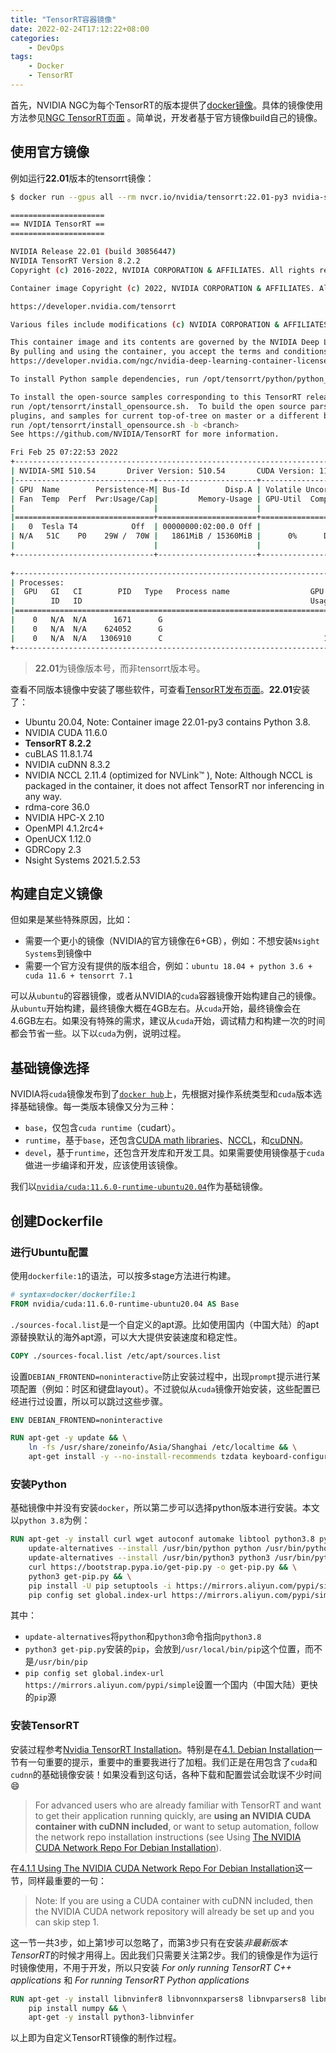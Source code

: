 ```yaml
---
title: "TensorRT容器镜像"
date: 2022-02-24T17:12:22+08:00
categories: 
    - DevOps
tags:
    - Docker
    - TensorRT
---
```


首先，NVIDIA NGC为每个TensorRT的版本提供了[docker镜像](https://docs.nvidia.com/deeplearning/tensorrt/container-release-notes/rel_22-01.html)。具体的镜像使用方法参见[NGC TensorRT页面](https://catalog.ngc.nvidia.com/orgs/nvidia/containers/tensorrt) 。简单说，开发者基于官方镜像build自己的镜像。

<!--more--> 

## 使用官方镜像

例如运行**22.01**版本的tensorrt镜像：

```bash
$ docker run --gpus all --rm nvcr.io/nvidia/tensorrt:22.01-py3 nvidia-smi

=====================
== NVIDIA TensorRT ==
=====================

NVIDIA Release 22.01 (build 30856447)
NVIDIA TensorRT Version 8.2.2
Copyright (c) 2016-2022, NVIDIA CORPORATION & AFFILIATES. All rights reserved.

Container image Copyright (c) 2022, NVIDIA CORPORATION & AFFILIATES. All rights reserved.

https://developer.nvidia.com/tensorrt

Various files include modifications (c) NVIDIA CORPORATION & AFFILIATES.  All rights reserved.

This container image and its contents are governed by the NVIDIA Deep Learning Container License.
By pulling and using the container, you accept the terms and conditions of this license:
https://developer.nvidia.com/ngc/nvidia-deep-learning-container-license

To install Python sample dependencies, run /opt/tensorrt/python/python_setup.sh

To install the open-source samples corresponding to this TensorRT release version
run /opt/tensorrt/install_opensource.sh.  To build the open source parsers,
plugins, and samples for current top-of-tree on master or a different branch,
run /opt/tensorrt/install_opensource.sh -b <branch>
See https://github.com/NVIDIA/TensorRT for more information.

Fri Feb 25 07:22:53 2022       
+-----------------------------------------------------------------------------+
| NVIDIA-SMI 510.54       Driver Version: 510.54       CUDA Version: 11.6     |
|-------------------------------+----------------------+----------------------+
| GPU  Name        Persistence-M| Bus-Id        Disp.A | Volatile Uncorr. ECC |
| Fan  Temp  Perf  Pwr:Usage/Cap|         Memory-Usage | GPU-Util  Compute M. |
|                               |                      |               MIG M. |
|===============================+======================+======================|
|   0  Tesla T4            Off  | 00000000:02:00.0 Off |                    0 |
| N/A   51C    P0    29W /  70W |   1861MiB / 15360MiB |      0%      Default |
|                               |                      |                  N/A |
+-------------------------------+----------------------+----------------------+
                                                                               
+-----------------------------------------------------------------------------+
| Processes:                                                                  |
|  GPU   GI   CI        PID   Type   Process name                  GPU Memory |
|        ID   ID                                                   Usage      |
|=============================================================================|
|    0   N/A  N/A      1671      G                                      14MiB |
|    0   N/A  N/A    624052      G                                      14MiB |
|    0   N/A  N/A   1306910      C                                    1829MiB |
+-----------------------------------------------------------------------------+
```

> **22.01**为镜像版本号，而非tensorrt版本号。

查看不同版本镜像中安装了哪些软件，可查看[TensorRT发布页面](https://docs.nvidia.com/deeplearning/tensorrt/container-release-notes/rel_22-01.html)。**22.01**安装了：

- Ubuntu 20.04, Note: Container image 22.01-py3 contains Python 3.8. 
- NVIDIA CUDA 11.6.0
- **TensorRT 8.2.2**
- cuBLAS 11.8.1.74
- NVIDIA cuDNN 8.3.2
- NVIDIA NCCL 2.11.4 (optimized for NVLink™ ), Note: Although NCCL is packaged in the container, it does not affect TensorRT nor inferencing in any way.
- rdma-core 36.0
- NVIDIA HPC-X 2.10
- OpenMPI 4.1.2rc4+
- OpenUCX 1.12.0
- GDRCopy 2.3
- Nsight Systems 2021.5.2.53

## 构建自定义镜像

但如果是某些特殊原因，比如：

- 需要一个更小的镜像（NVIDIA的官方镜像在6+GB），例如：不想安装`Nsight Systems`到镜像中
- 需要一个官方没有提供的版本组合，例如：`ubuntu 18.04 + python 3.6 + cuda 11.6 + tensorrt 7.1`

可以从`ubuntu`的容器镜像，或者从NVIDIA的`cuda`容器镜像开始构建自己的镜像。从`ubuntu`开始构建，最终镜像大概在4GB左右。从`cuda`开始，最终镜像会在4.6GB左右。如果没有特殊的需求，建议从`cuda`开始，调试精力和构建一次的时间都会节省一些。以下以`cuda`为例，说明过程。

## 基础镜像选择

NVIDIA将`cuda`镜像发布到了[`docker hub`](https://hub.docker.com/r/nvidia/cuda)上，先根据对操作系统类型和`cuda`版本选择基础镜像。每一类版本镜像又分为三种：

- `base`，仅包含`cuda runtime`（cudart）。
- `runtime`，基于`base`，还包含[CUDA math libraries](https://developer.nvidia.com/gpu-accelerated-libraries)、[NCCL](https://developer.nvidia.com/nccl)，和[cuDNN](https://developer.nvidia.com/cudnn)。
- `devel`，基于`runtime`，还包含开发库和开发工具。如果需要使用镜像基于`cuda`做进一步编译和开发，应该使用该镜像。


我们以[`nvidia/cuda:11.6.0-runtime-ubuntu20.04`](https://hub.docker.com/layers/nvidia/cuda/11.6.0-runtime-ubuntu20.04)作为基础镜像。

## 创建Dockerfile

### 进行Ubuntu配置

使用`dockerfile:1`的语法，可以按多stage方法进行构建。

```dockerfile
# syntax=docker/dockerfile:1
FROM nvidia/cuda:11.6.0-runtime-ubuntu20.04 AS Base
```

`./sources-focal.list`是一个自定义的apt源。比如使用国内（中国大陆）的apt源替换默认的海外apt源，可以大大提供安装速度和稳定性。

```dockerfile
COPY ./sources-focal.list /etc/apt/sources.list
```

设置`DEBIAN_FRONTEND=noninteractive`防止安装过程中，出现`prompt`提示进行某项配置（例如：时区和键盘layout）。不过貌似从`cuda`镜像开始安装，这些配置已经进行过设置，所以可以跳过这些步骤。

```dockerfile
ENV DEBIAN_FRONTEND=noninteractive

RUN apt-get -y update && \
    ln -fs /usr/share/zoneinfo/Asia/Shanghai /etc/localtime && \
    apt-get install -y --no-install-recommends tzdata keyboard-configuration software-properties-common
```

### 安装Python

基础镜像中并没有安装`docker`，所以第二步可以选择python版本进行安装。本文以`python 3.8`为例：

```dockerfile
RUN apt-get -y install curl wget autoconf automake libtool python3.8 python3.8-dev python3.8-distutils ffmpeg && \
    update-alternatives --install /usr/bin/python python /usr/bin/python3.8 1 && \
    update-alternatives --install /usr/bin/python3 python3 /usr/bin/python3.8 1 && \
    curl https://bootstrap.pypa.io/get-pip.py -o get-pip.py && \
    python3 get-pip.py && \
    pip install -U pip setuptools -i https://mirrors.aliyun.com/pypi/simple && \
    pip config set global.index-url https://mirrors.aliyun.com/pypi/simple  
```

其中：

- `update-alternatives`将`python`和`python3`命令指向`python3.8`
- `python3 get-pip.py`安装的`pip`，会放到`/usr/local/bin/pip`这个位置，而不是`/usr/bin/pip`
- `pip config set global.index-url https://mirrors.aliyun.com/pypi/simple`设置一个国内（中国大陆）更快的`pip`源

### 安装TensorRT

安装过程参考[Nvidia TensorRT Installation](https://docs.nvidia.com/deeplearning/tensorrt/install-guide/index.html#installing)。特别是在[4.1. Debian Installation](https://docs.nvidia.com/deeplearning/tensorrt/install-guide/index.html#installing-debian)一节有一句重要的提示，重要中的重要我进行了加粗。我们正是在用包含了`cuda`和`cudnn`的基础镜像安装！如果没看到这句话，各种下载和配置尝试会耽误不少时间 :smile:

> For advanced users who are already familiar with TensorRT and want to get their application running quickly, are **using an NVIDIA CUDA container with cuDNN included**, or want to setup automation, follow the network repo installation instructions (see Using [The NVIDIA CUDA Network Repo For Debian Installation](https://docs.nvidia.com/deeplearning/tensorrt/install-guide/index.html#maclearn-net-repo-install)). 

在[4.1.1 Using The NVIDIA CUDA Network Repo For Debian Installation](https://docs.nvidia.com/deeplearning/tensorrt/install-guide/index.html#maclearn-net-repo-install)这一节，同样最重要的一句：

> Note: If you are using a CUDA container with cuDNN included, then the NVIDIA CUDA network repository will already be set up and you can skip step 1. 

这一节一共3步，如上第1步可以忽略了，而第3步只有在安装*非最新版本TensorRT*的时候才用得上。因此我们只需要关注第2步。我们的镜像是作为运行时镜像使用，不用于开发，所以只安装 *For only running TensorRT C++ applications* 和 *For running TensorRT Python applications*

```dockerfile
RUN apt-get -y install libnvinfer8 libnvonnxparsers8 libnvparsers8 libnvinfer-plugin8 && \
    pip install numpy && \
    apt-get -y install python3-libnvinfer
```

以上即为自定义TensorRT镜像的制作过程。

